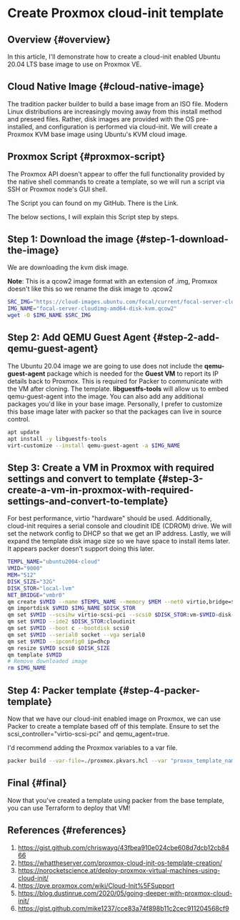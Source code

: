 # Create Proxmox cloud-init template


## Overview {#overview}

In this article, I'll demonstrate how to create a cloud-init enabled Ubuntu 20.04 LTS base image to use on Proxmox VE.


## Cloud Native Image {#cloud-native-image}

The tradition packer builder to build a base image from an ISO file. Modern Linux distributions are increasingly moving away from this install method and preseed files. Rather, disk images are provided with the OS pre-installed, and configuration is performed via cloud-init. We will create a Proxmox KVM base image using Ubuntu's KVM cloud image.


## Proxmox Script {#proxmox-script}

The Proxmox API doesn't appear to offer the full functionality provided by the native shell commands to create a template, so we will run a script via SSH or Proxmox node's GUI shell.

The Script you can found on my GitHub. There is the Link.

The below sections, I will explain this Script step by steps.


## Step 1: Download the image {#step-1-download-the-image}

We are downloading the kvm disk image.

**Note**: This is a qcow2 image format with an extension of .img, Promxox doesn't like this so we rename the disk image to .qcow2

```bash
SRC_IMG="https://cloud-images.ubuntu.com/focal/current/focal-server-cloudimg-amd64-disk-kvm.img"
IMG_NAME="focal-server-cloudimg-amd64-disk-kvm.qcow2"
wget -O $IMG_NAME $SRC_IMG
```


## Step 2: Add QEMU Guest Agent {#step-2-add-qemu-guest-agent}

The Ubuntu 20.04 image we are going to use does not include the **qemu-guest-agent** package which is needed for the **Guest VM** to report its IP details back to Proxmox. This is required for Packer to communicate with the VM after cloning. The template. **libguestfs-tools** will allow us to embed qemu-guest-agent into the image. You can also add any additional packages you'd like in your base image. Personally, I prefer to customize this base image later with packer so that the packages can live in source control.

```bash
apt update
apt install -y libguestfs-tools
virt-customize --install qemu-guest-agent -a $IMG_NAME
```


## Step 3: Create a VM in Proxmox with required settings and convert to template {#step-3-create-a-vm-in-proxmox-with-required-settings-and-convert-to-template}

For best performance, virtio "hardware" should be used. Additionally, cloud-init requires a serial console and cloudinit IDE (CDROM) drive. We will set the network config to DHCP so that we get an IP address. Lastly, we will expand the template disk image size so we have space to install items later. It appears packer doesn't support doing this later.

```bash
TEMPL_NAME="ubuntu2004-cloud"
VMID="9000"
MEM="512"
DISK_SIZE="32G"
DISK_STOR="local-lvm"
NET_BRIDGE="vmbr0"
qm create $VMID --name $TEMPL_NAME --memory $MEM --net0 virtio,bridge=$NET_BRIDGE
qm importdisk $VMID $IMG_NAME $DISK_STOR
qm set $VMID --scsihw virtio-scsi-pci --scsi0 $DISK_STOR:vm-$VMID-disk-0
qm set $VMID --ide2 $DISK_STOR:cloudinit
qm set $VMID --boot c --bootdisk scsi0
qm set $VMID --serial0 socket --vga serial0
qm set $VMID --ipconfig0 ip=dhcp
qm resize $VMID scsi0 $DISK_SIZE
qm template $VMID
# Remove downloaded image
rm $IMG_NAME
```


## Step 4: Packer template {#step-4-packer-template}

Now that we have our cloud-init enabled image on Proxmox, we can use Packer to create a template based off of this template.
Ensure to set the scsi\_controller="virtio-scsi-pci" and qemu\_agent=true.

I'd recommend adding the Proxmox variables to a var file.

```bash
packer build --var-file=./proxmox.pkvars.hcl --var "proxox_template_name=test-output-template" --var "proxmox_source_template=ubuntu2004-cloud" base.pkr.hcl
```


## Final {#final}

Now that you've created a template using packer from the base template, you can use Terraform to deploy that VM!


## References {#references}

1.  <https://gist.github.com/chriswayg/43fbea910e024cbe608d7dcb12cb8466>
2.  <https://whattheserver.com/proxmox-cloud-init-os-template-creation/>
3.  <https://norocketscience.at/deploy-proxmox-virtual-machines-using-cloud-init/>
4.  <https://pve.proxmox.com/wiki/Cloud-Init%5FSupport>
5.  <https://blog.dustinrue.com/2020/05/going-deeper-with-proxmox-cloud-init/>
6.  <https://gist.github.com/mike1237/cce83a74f898b11c2cec911204568cf9>

